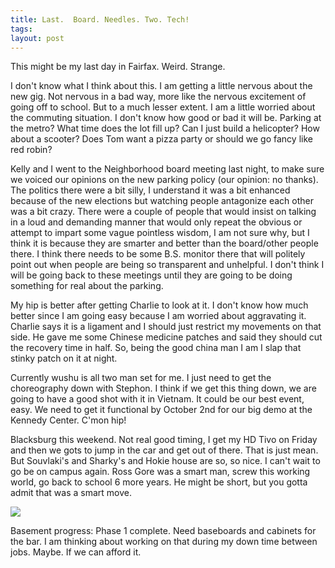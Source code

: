 ```yaml
---
title: Last.  Board. Needles. Two. Tech!
tags:
layout: post
---
```

This might be my last day in Fairfax. Weird. Strange.

I don't know what I think about this.  I am getting a little nervous about the new gig.  Not nervous in a bad way, more like the nervous excitement of going off to school. But to a much lesser extent.  I am a little worried about the commuting situation.  I don't know how good or bad it will be.  Parking at the metro?  What time does the lot fill up?  Can I just build a helicopter?  How about a scooter?  Does Tom want a pizza party or should we go fancy like red robin?

Kelly and I went to the Neighborhood board meeting last night, to make sure we voiced our opinions on the new parking policy (our opinion: no thanks).  The politics there were a bit silly, I understand it was a bit enhanced because of the new elections but watching people antagonize each other was a bit crazy.  There were a couple of people that would insist on talking in a loud and demanding manner that would only repeat the obvious or attempt to impart some vague pointless wisdom, I am not sure why, but I think it is because they are smarter and better than the board/other people there. I think there needs to be some B.S. monitor there that will politely point out when people are being so transparent and unhelpful.  I don't think I will be going back to these meetings until they are going to be doing something for real about the parking.

My hip is better after getting Charlie to look at it.  I don't know how much better since I am going easy because I am worried about aggravating it.  Charlie says it is a ligament and I should just restrict my movements on that side.  He gave me some Chinese medicine patches and said they should cut the recovery time in half.  So, being the good china man I am I slap that stinky patch on it at night.

Currently wushu is all two man set for me.  I just need to get the choreography down with Stephon.  I think if we get this thing down, we are going to have a good shot with it in Vietnam.  It could be our best event, easy.  We need to get it functional by October 2nd for our big demo at the Kennedy Center.   C'mon hip!

Blacksburg this weekend.  Not real good timing, I get my HD Tivo on Friday and then we gots to jump in the car and get out of there.  That is just mean.  But Souvlaki's and Sharky's and Hokie house are so, so nice.  I can't wait to go be on campus again.  Ross Gore was a smart man, screw this working world, go back to school 6 more years.  He might be short, but you gotta admit that was a smart move.

<img src="http://photos.fuzzymonk.com/destruction_at_truxion/image/595/IMG_1048.jpg" />

Basement progress: Phase 1 complete.  Need baseboards and cabinets for the bar. I am thinking about working on that during my down time between jobs.  Maybe.  If we can afford it.
